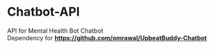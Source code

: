 # Chatbot-API
API for Mental Health Bot Chatbot<br>
Dependency for **https://github.com/omrawal/UpbeatBuddy-Chatbot**
